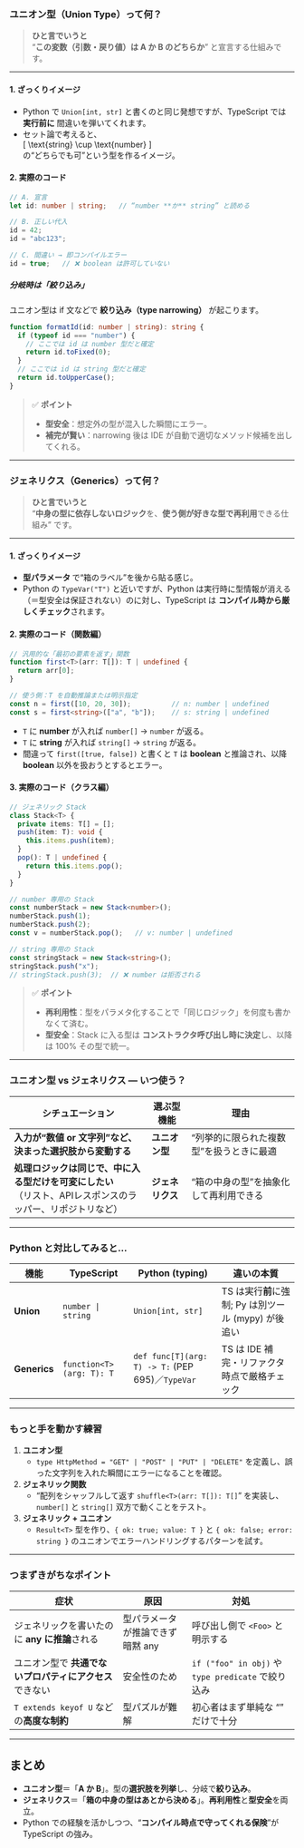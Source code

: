 ### ユニオン型（Union Type）って何？

> **ひと言でいうと**  
> “**この変数（引数・戻り値）は **A** か **B** のどちらか**” と宣言する仕組みです。  

---

#### 1. ざっくりイメージ  
- Python で `Union[int, str]` と書くのと同じ発想ですが、TypeScript では **実行前に** 間違いを弾いてくれます。  
- セット論で考えると、  
  \[
  \text{string} \cup \text{number}
  \]  
  の“どちらでも可”という型を作るイメージ。

#### 2. 実際のコード  

```ts
// A. 宣言
let id: number | string;   // “number **か** string” と読める

// B. 正しい代入
id = 42;
id = "abc123";

// C. 間違い → 即コンパイルエラー
id = true;   // ❌ boolean は許可していない
```

##### 分岐時は「絞り込み」  
ユニオン型は if 文などで **絞り込み（type narrowing）** が起こります。

```ts
function formatId(id: number | string): string {
  if (typeof id === "number") {
    // ここでは id は number 型だと確定
    return id.toFixed(0);
  }
  // ここでは id は string 型だと確定
  return id.toUpperCase();
}
```

> ✅ **ポイント**  
> - **型安全**：想定外の型が混入した瞬間にエラー。  
> - **補完が賢い**：narrowing 後は IDE が自動で適切なメソッド候補を出してくれる。  

---

### ジェネリクス（Generics）って何？

> **ひと言でいうと**  
> “**中身の型に依存しないロジック**を、**使う側が好きな型で再利用**できる仕組み” です。  

---

#### 1. ざっくりイメージ  
- **型パラメータ <T>** で“箱のラベル”を後から貼る感じ。  
- Python の `TypeVar("T")` と近いですが、Python は実行時に型情報が消える（＝型安全は保証されない）のに対し、TypeScript は **コンパイル時から厳しくチェック**されます。

#### 2. 実際のコード（関数編）

```ts
// 汎用的な「最初の要素を返す」関数
function first<T>(arr: T[]): T | undefined {
  return arr[0];
}

// 使う側：T を自動推論または明示指定
const n = first([10, 20, 30]);          // n: number | undefined
const s = first<string>(["a", "b"]);    // s: string | undefined
```

- `T` に **number** が入れば `number[]` → `number` が返る。  
- `T` に **string** が入れば `string[]` → `string` が返る。  
- 間違って `first([true, false])` と書くと `T` は **boolean** と推論され、以降 **boolean** 以外を扱おうとするとエラー。

#### 3. 実際のコード（クラス編）

```ts
// ジェネリック Stack
class Stack<T> {
  private items: T[] = [];
  push(item: T): void {
    this.items.push(item);
  }
  pop(): T | undefined {
    return this.items.pop();
  }
}

// number 専用の Stack
const numberStack = new Stack<number>();
numberStack.push(1);
numberStack.push(2);
const v = numberStack.pop();   // v: number | undefined

// string 専用の Stack
const stringStack = new Stack<string>();
stringStack.push("x");
// stringStack.push(3);  // ❌ number は拒否される
```

> ✅ **ポイント**  
> - **再利用性**：型をパラメタ化することで「同じロジック」を何度も書かなくて済む。  
> - **型安全**：Stack に入る型は **コンストラクタ呼び出し時に決定**し、以降は 100% その型で統一。  

---

### ユニオン型 vs ジェネリクス ― いつ使う？

| シチュエーション | 選ぶ型機能 | 理由 |
|---|---|---|
| **入力が“数値 or 文字列”など、決まった選択肢から変動する** | **ユニオン型** | “列挙的に限られた複数型”を扱うときに最適 |
| **処理ロジックは同じで、中に入る型だけを可変にしたい**<br>（リスト、APIレスポンスのラッパー、リポジトリなど） | **ジェネリクス** | “箱の中身の型”を抽象化して再利用できる |

---

### Python と対比してみると…

| 機能 | TypeScript | Python (typing) | 違いの本質 |
|---|---|---|---|
| **Union** | `number \| string` | `Union[int, str]` | TS は実行**前**に強制; Py は別ツール (mypy) が後追い |
| **Generics** | `function<T>(arg: T): T` | `def func[T](arg: T) -> T:` (PEP 695)／`TypeVar` | TS は IDE 補完・リファクタ時点で厳格チェック |

---

### もっと手を動かす練習

1. **ユニオン型**  
   - `type HttpMethod = "GET" | "POST" | "PUT" | "DELETE"` を定義し、誤った文字列を入れた瞬間にエラーになることを確認。
2. **ジェネリック関数**  
   - “配列をシャッフルして返す `shuffle<T>(arr: T[]): T[]`” を実装し、`number[]` と `string[]` 双方で動くことをテスト。
3. **ジェネリック + ユニオン**  
   - `Result<T>` 型を作り、`{ ok: true; value: T }` と `{ ok: false; error: string }` のユニオンでエラーハンドリングするパターンを試す。

---

### つまずきがちなポイント

| 症状 | 原因 | 対処 |
|---|---|---|
| ジェネリックを書いたのに **any に推論**される | 型パラメータが推論できず暗黙 any | 呼び出し側で `<Foo>` と明示する |
| ユニオン型で **共通でないプロパティにアクセス**できない | 安全性のため | `if ("foo" in obj)` や `type predicate` で絞り込み |
| `T extends keyof U` などの**高度な制約** | 型パズルが難解 | 初心者はまず単純な “<T>” だけで十分 |

---

## まとめ

- **ユニオン型**＝「**A か B**」。型の**選択肢を列挙**し、分岐で**絞り込み**。  
- **ジェネリクス**＝「**箱の中身の型はあとから決める**」。**再利用性**と**型安全**を両立。  
- Python での経験を活かしつつ、“**コンパイル時点で守ってくれる保険**”が TypeScript の強み。